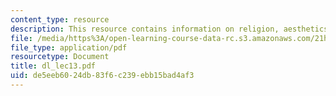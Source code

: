 ```yaml
---
content_type: resource
description: This resource contains information on religion, aesthetics and superstition.
file: /media/https%3A/open-learning-course-data-rc.s3.amazonaws.com/21h-522-japan-in-the-age-of-the-samurai-history-and-film-fall-2006/de5eeb6024db83f6c239ebb15bad4af3_dl_lec13.pdf
file_type: application/pdf
resourcetype: Document
title: dl_lec13.pdf
uid: de5eeb60-24db-83f6-c239-ebb15bad4af3
---
```

